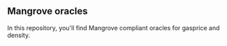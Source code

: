 ## Mangrove oracles

In this repository, you'll find Mangrove compliant oracles for gasprice and density.